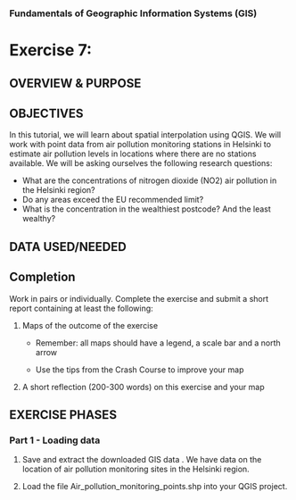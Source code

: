 
### Fundamentals of Geographic Information Systems (GIS)

# Exercise 7:

## OVERVIEW & PURPOSE

## OBJECTIVES

In this tutorial, we will learn about spatial interpolation using QGIS. We will work with point data from air pollution monitoring stations in Helsinki to estimate air pollution levels in locations where there are no stations available. We will be asking ourselves the following research questions:

- What are the concentrations of nitrogen dioxide (NO2) air pollution in the Helsinki region?
- Do any areas exceed the EU recommended limit?
- What is the concentration in the wealthiest postcode? And the least wealthy?

## DATA USED/NEEDED

## Completion

Work in pairs or individually. Complete the exercise and submit a short report containing at least the following:

1. Maps of the outcome of the exercise

	- Remember: all maps should have a legend, a scale bar and a north arrow

	- Use the tips from the Crash Course to improve your map

2. A short reflection (200-300 words) on this exercise and your map

## EXERCISE PHASES

### Part 1 - Loading data

1. Save and extract the downloaded GIS data . We have data on the location of air pollution monitoring sites in the Helsinki region.

2. Load the file Air_pollution_monitoring_points.shp into your QGIS project.
<!--stackedit_data:
eyJkaXNjdXNzaW9ucyI6eyI5RU9OYjRkcFQ2MVpxcDk0Ijp7In
N0YXJ0Ijo2MzQsImVuZCI6NjUzLCJ0ZXh0IjoiIyMgREFUQSBV
U0VEL05FRURFRCJ9LCJPUHVWWkd5ZHcyY1R0ODBMIjp7InN0YX
J0Ijo3NCwiZW5kIjo5NSwidGV4dCI6IiMjIE9WRVJWSUVXICYg
UFVSUE9TRSJ9fSwiY29tbWVudHMiOnsic3VCZzlTRFVvMTdrYW
tiSiI6eyJkaXNjdXNzaW9uSWQiOiI5RU9OYjRkcFQ2MVpxcDk0
Iiwic3ViIjoiZ2g6NDAzMDQ3ODgiLCJ0ZXh0IjoiQWRkIHNlY3
Rpb24iLCJjcmVhdGVkIjoxNjg3NzY4NDYxMjM4fSwibGNVbGF3
TlJHaWdWcGM4RyI6eyJkaXNjdXNzaW9uSWQiOiJPUHVWWkd5ZH
cyY1R0ODBMIiwic3ViIjoiZ2g6NDAzMDQ3ODgiLCJ0ZXh0Ijoi
QWRkIHNlY3Rpb24iLCJjcmVhdGVkIjoxNjg3NzY4NDc4NjQ2fX
0sImhpc3RvcnkiOlsxMjk2OTk0MDM0LDE3Njc3MDQxMV19
-->